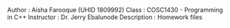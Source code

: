Author      : Aisha Farooque (UHID 1809992)
Class       : COSC1430 - Programming in C++
Instructor  : Dr. Jerry Ebalunode
Description : Homework files
